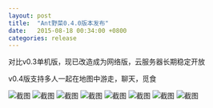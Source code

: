 ```yaml
---
layout: post
title:  "Ant野菜0.4.0版本发布"
date:   2015-08-18 00:34:00 +0800
categories: release
---
```


对比v0.3单机版，现已改造成为网络版，云服务器长期稳定开放

v0.4版支持多人一起在地图中游走，聊天，觅食

![截图](http://yecai-blog.bceimg.com/images/0_4_0/0.jpg)
![截图](http://yecai-blog.bceimg.com/images/0_4_0/1.jpg)
![截图](http://yecai-blog.bceimg.com/images/0_4_0/2.jpg)
![截图](http://yecai-blog.bceimg.com/images/0_4_0/3.jpg)
![截图](http://yecai-blog.bceimg.com/images/0_4_0/4.jpg)
![截图](http://yecai-blog.bceimg.com/images/0_4_0/5.jpg)
![截图](http://yecai-blog.bceimg.com/images/0_4_0/6.jpg)
![截图](http://yecai-blog.bceimg.com/images/0_4_0/7.jpg)
